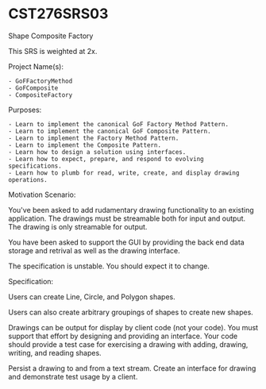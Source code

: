 # CST276SRS03
Shape Composite Factory  

This SRS is weighted at 2x.  

Project Name(s):  

    - GoFFactoryMethod  
    - GoFComposite  
    - CompositeFactory  

Purposes:  

    - Learn to implement the canonical GoF Factory Method Pattern.  
    - Learn to implement the canonical GoF Composite Pattern.  
    - Learn to implement the Factory Method Pattern.  
    - Learn to implement the Composite Pattern.  
    - Learn how to design a solution using interfaces.  
    - Learn how to expect, prepare, and respond to evolving specifications.  
    - Learn how to plumb for read, write, create, and display drawing operations.  

Motivation Scenario:  
    
You've been asked to add rudamentary drawing functionality to an existing application. The drawings must be streamable both for input and output. The drawing is only streamable for output.  

You have been asked to support the GUI by providing the back end data storage and retrival as well as the drawing interface.  

The specification is unstable.  You should expect it to change.  

Specification:  

Users can create Line, Circle, and Polygon shapes.  

Users can also create arbitrary groupings of shapes to create new shapes.  

Drawings can be output for display by client code (not your code). You must support that effort by designing and providing an interface. Your code should provide a test case for exercising a drawing with adding, drawing, writing, and reading shapes.  

Persist a drawing to and from a text stream. Create an interface for drawing and demonstrate test usage by a client.  

###
